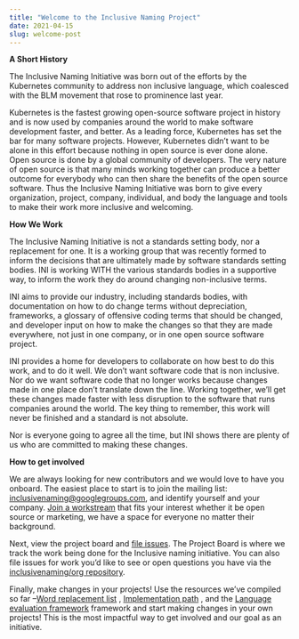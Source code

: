 ```yaml
---
title: "Welcome to the Inclusive Naming Project"
date: 2021-04-15
slug: welcome-post
---
```


**A Short History**

The Inclusive Naming Initiative was born out of the efforts by the Kubernetes community to address non inclusive language, which coalesced with the BLM movement that rose to prominence last year. 

Kubernetes is the fastest growing open-source software project in history and is now used by companies around the world to make software development faster, and better. As a leading force, Kubernetes has set the bar for many software projects. However, Kubernetes didn’t want to be alone in this effort because nothing in open source is ever done alone. Open source is done by a global community of developers. The very nature of open source is that many minds working together can produce a better outcome for everybody who can then share the benefits of the open source software. Thus the Inclusive Naming Initiative was born to give every organization, project, company, individual, and body the language and tools to make their work more inclusive and welcoming.

**How We Work**

The Inclusive Naming Initiative is not a standards setting body, nor a replacement for one. It is a working group that was recently formed to inform the decisions that are ultimately made by software standards setting bodies. INI is working WITH the various standards bodies in a supportive way, to inform the work they do around changing non-inclusive terms. 

INI aims to provide our industry, including standards bodies, with documentation on how to do change terms without depreciation, frameworks, a glossary of offensive coding terms that should be changed, and developer input on how to make the changes so that they are made everywhere, not just in one company, or in one open source software project. 

INI provides a home for developers to collaborate on how best to do this work, and to do it well. We don’t want software code that is non inclusive. Nor do we want software code that no longer works because changes made in one place don’t translate down the line. Working together, we’ll get these changes made faster with less disruption to the software that runs companies around the world. The key thing to remember, this work will never be finished and a standard is not absolute. 

Nor is everyone going to agree all the time, but INI shows there are plenty of us who are committed to making these changes. 

**How to get involved**

We are always looking for new contributors and we would love to have you onboard. The easiest place to start is to join the mailing list: [inclusivenaming@googlegroups.com](https://groups.google.com/g/inclusivenaming), and identify yourself and your company. [Join a workstream](https://inclusivenaming.org/workstreams/) that fits your interest whether it be open source or marketing, we have a space for everyone no matter their background.

Next, view the project board and [file issues](https://github.com/inclusivenaming/org/issues). The Project Board is where we track the work being done for the Inclusive naming initiative. You can also file issues for work you’d like to see or open questions you have via the [inclusivenaming/org repository](https://github.com/inclusivenaming/org).

Finally, make changes in your projects! Use the resources we’ve compiled so far –[Word replacement list](https://inclusivenaming.org/language/word-list/) , [Implementation path](https://inclusivenaming.org/language/implementation-path/) , and the [Language evaluation framework](https://inclusivenaming.org/language/evaluation-framework/) framework and start making changes in your own projects! This is the most impactful way to get involved and our goal as an initiative.
